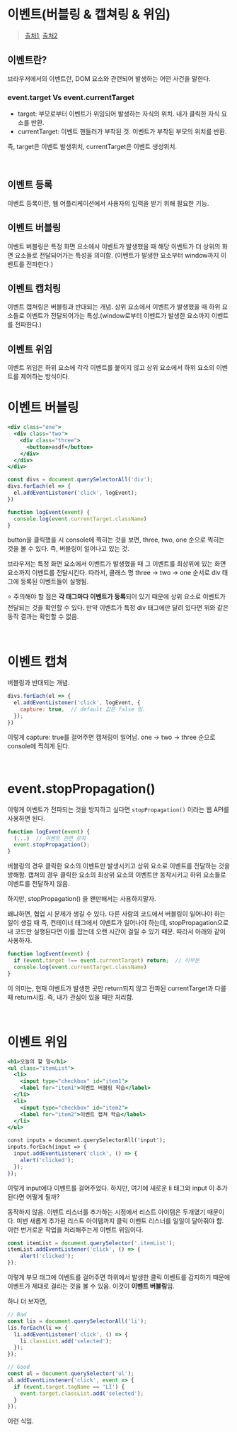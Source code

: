 # 이벤트(버블링 & 캡쳐링 & 위임)

> [출처1](https://joshua1988.github.io/web-development/javascript/event-propagation-delegation/), [출처2](https://poiemaweb.com/js-event)

## 이벤트란?

브라우저에서의 이벤트란, DOM 요소와 관련되어 발생하는 어떤 사건을 말한다.

### event.target Vs event.currentTarget

- target: 부모로부터 이벤트가 위임되어 발생하는 자식의 위치. 내가 클릭한 자식 요소를 반환.
- currentTarget: 이벤트 핸들러가 부착된 것. 이벤트가 부착된 부모의 위치를 반환.

즉, target은 이벤트 발생위치, currentTarget은 이벤트 생성위치.

<br/>

## 이벤트 등록

이벤트 등록이란, 웹 어플리케이션에서 사용자의 입력을 받기 위해 필요한 기능.

## 이벤트 버블링

이벤트 버블링은 특정 화면 요소에서 이벤트가 발생했을 때 해당 이벤트가 더 상위의 화면 요소들로 전달되어가는 특성을 의미함. (이벤트가 발생한 요소부터 window까지 이벤트를 전파한다.)

## 이벤트 캡처링

이벤트 캡쳐링은 버블링과 반대되는 개념. 상위 요소에서 이벤트가 발생했을 때 하위 요소들로 이벤트가 전달되어가는 특성.(window로부터 이벤트가 발생한 요소까지 이벤트를 전파한다.)

## 이벤트 위임

이벤트 위임은 하위 요소에 각각 이벤트를 붙이지 않고 상위 요소에서 하위 요소의 이벤트를 제어하는 방식이다.

# 이벤트 버블링

```jsx
<div class="one">
  <div class="two">
    <div class="three">
      <button>asdf</button>
    </div>
  </div>
</div>

const divs = document.querySelectorAll('div');
divs.forEach(el => {
  el.addEventListener('click', logEvent);
})

function logEvent(event) {
  console.log(event.currentTarget.className)
}
```

button을 클릭했을 시 console에 찍히는 것을 보면, three, two, one 순으로 찍히는 것을 볼 수 있다. 즉, 버블링이 일어나고 있는 것.

브라우저는 특정 화면 요소에서 이벤트가 발생했을 때 그 이벤트를 최상위에 있는 화면 요소까지 이벤트를 전달시킨다. 따라서, 클래스 명 three -> two -> one 순서로 div 태그에 등록된 이벤트들이 실행됨.

⭐️ 주의해야 할 점은 **각 태그마다 이벤트가 등록**되어 있기 때문에 상위 요소로 이벤트가 전달되는 것을 확인할 수 있다. 만약 이벤트가 특정 div 태그에만 달려 있다면 위와 같은 동작 결과는 확인할 수 없음.

<br/>

# 이벤트 캡쳐

버블링과 반대되는 개념.

```js
divs.forEach(el => {
  el.addEventListener('click', logEvent, {
    capture: true,  // default 값은 false 임.
  });
})
```

이렇게 capture: true를 걸어주면 캡쳐링이 일어남. one -> two -> three 순으로 console에 찍히게 된다.

<br/>

# event.stopPropagation()

이렇게 이벤트가 전파되는 것을 방지하고 싶다면 `stopPropagation()` 이라는 웹 API를 사용하면 된다.

```js
function logEvent(event) {
  (...)  // 이벤트 관련 로직
  event.stopPropagation();
}
```

버블링의 경우 클릭한 요소의 이벤트만 발생시키고 상위 요소로 이벤트를 전달하는 것을 방해함. 캡쳐의 경우 클릭한 요소의 최상위 요소의 이벤트만 동작시키고 하위 요소들로 이벤트를 전달하지 않음.

하지만, stopPropagation() 을 왠만해서는 사용하지말자.

왜냐하면, 협업 시 문제가 생길 수 있다. 다른 사람의 코드에서 버블링이 일어나야 하는 일이 생길 때 즉, 컨테이너 태그에서 이벤트가 일어나야 하는데, stopPropagation으로 내 코드만 실행된다면 이를 잡는데 오랜 시간이 걸릴 수 있기 때문. 따라서 아래와 같이 사용하자.

```js
function logEvent(event) {
  if (event.target !== event.currentTarget) return;  // 이부분
  console.log(event.currentTarget.className)
}
```

이 의미는, 현재 이벤트가 발생한 곳만 return되지 않고 전파된 currentTarget과 다를 때 return시킴. 즉, 내가 관심이 있을 때만 처리함.

<br/>

# 이벤트 위임

```jsx
<h1>오늘의 할 일</h1>
<ul class="itemList">
  <li>
    <input type="checkbox" id="item1">
    <label for="item1">이벤트 버블링 학습</label>
  </li>
  <li>
    <input type="checkbox" id="item2">
    <label for="item2">이벤트 캡쳐 학습</label>
  </li>
</ul>

const inputs = document.querySelectorAll('input');
inputs.forEach(input => {
  input.addEventListener('click', () => {
    alert('clicked');
  });
});
```

이렇게 input에다 이벤트를 걸어주었다. 하지만, 여기에 새로운 li 태그와 input 이 추가된다면 어떻게 될까?

동작하지 않음. 이벤트 리스너를 추가하는 시점에서 리스트 아이템은 두개였기 때문이다. 미번 새롭게 추가된 리스트 아이템까지 클릭 이벤트 리스너를 일일이 달아줘야 함. 이런 번거로운 작업을 처리해주는게 이벤트 위임이다.

```js
const itemList = document.querySelector('.itemList');
itemList.addEventListener('click', () => {
	alert('clicked');
});
```

이렇게 부모 태그에 이벤트를 걸어주면 하위에서 발생한 클릭 이벤트를 감지하기 때문에 이벤트가 제대로 걸리는 것을 볼 수 있음. 이것이 **이벤트 버블링**임.

하나 더 보자면,

```js
// Bad
const lis = document.querySelectorAll('li');
lis.forEach(li => {
  li.addEventListener('click', () => {
    li.classList.add('selected');
  });
});

// Good
const ul = document.querySelector('ul');
ul.addEventLinstener('click', event => {
  if (event.target.tagName == 'LI') {
    event.target.classList.add('selected');
  }
});
```

이런 식임.
